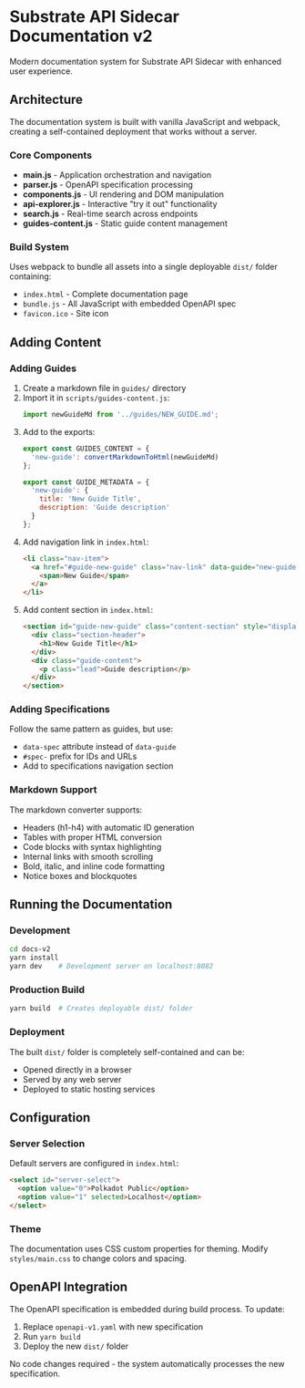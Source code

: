 # Substrate API Sidecar Documentation v2

Modern documentation system for Substrate API Sidecar with enhanced user experience.

## Architecture

The documentation system is built with vanilla JavaScript and webpack, creating a self-contained deployment that works without a server.

### Core Components

- **main.js** - Application orchestration and navigation
- **parser.js** - OpenAPI specification processing
- **components.js** - UI rendering and DOM manipulation  
- **api-explorer.js** - Interactive "try it out" functionality
- **search.js** - Real-time search across endpoints
- **guides-content.js** - Static guide content management

### Build System

Uses webpack to bundle all assets into a single deployable `dist/` folder containing:
- `index.html` - Complete documentation page
- `bundle.js` - All JavaScript with embedded OpenAPI spec
- `favicon.ico` - Site icon

## Adding Content

### Adding Guides

1. Create a markdown file in `guides/` directory
2. Import it in `scripts/guides-content.js`:
   ```javascript
   import newGuideMd from '../guides/NEW_GUIDE.md';
   ```
3. Add to the exports:
   ```javascript
   export const GUIDES_CONTENT = {
     'new-guide': convertMarkdownToHtml(newGuideMd)
   };
   
   export const GUIDE_METADATA = {
     'new-guide': {
       title: 'New Guide Title',
       description: 'Guide description'
     }
   };
   ```
4. Add navigation link in `index.html`:
   ```html
   <li class="nav-item">
     <a href="#guide-new-guide" class="nav-link" data-guide="new-guide">
       <span>New Guide</span>
     </a>
   </li>
   ```
5. Add content section in `index.html`:
   ```html
   <section id="guide-new-guide" class="content-section" style="display: none;">
     <div class="section-header">
       <h1>New Guide Title</h1>
     </div>
     <div class="guide-content">
       <p class="lead">Guide description</p>
     </div>
   </section>
   ```

### Adding Specifications

Follow the same pattern as guides, but use:
- `data-spec` attribute instead of `data-guide`
- `#spec-` prefix for IDs and URLs
- Add to specifications navigation section

### Markdown Support

The markdown converter supports:
- Headers (h1-h4) with automatic ID generation
- Tables with proper HTML conversion
- Code blocks with syntax highlighting
- Internal links with smooth scrolling
- Bold, italic, and inline code formatting
- Notice boxes and blockquotes

## Running the Documentation

### Development

```bash
cd docs-v2
yarn install
yarn dev    # Development server on localhost:8082
```

### Production Build

```bash
yarn build  # Creates deployable dist/ folder
```

### Deployment

The built `dist/` folder is completely self-contained and can be:
- Opened directly in a browser
- Served by any web server
- Deployed to static hosting services

## Configuration

### Server Selection

Default servers are configured in `index.html`:
```html
<select id="server-select">
  <option value="0">Polkadot Public</option>
  <option value="1" selected>Localhost</option>
</select>
```

### Theme

The documentation uses CSS custom properties for theming. Modify `styles/main.css` to change colors and spacing.

## OpenAPI Integration

The OpenAPI specification is embedded during build process. To update:

1. Replace `openapi-v1.yaml` with new specification
2. Run `yarn build`
3. Deploy the new `dist/` folder

No code changes required - the system automatically processes the new specification.